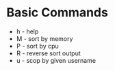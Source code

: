 # Basic Commands

* h - help
* M - sort by memory
* P - sort by cpu
* R - reverse sort output
* u - scop by given username

